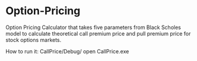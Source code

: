 # Option-Pricing
Option Pricing Calculator that takes five parameters from Black Scholes model to calculate theoretical call premium price and pull premium price for stock options markets.

How to run it: CallPrice/Debug/ open CallPrice.exe
